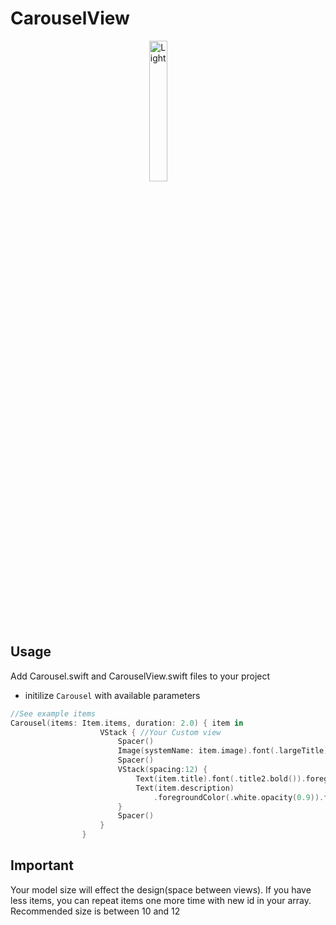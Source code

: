 # CarouselView

<p align="center">
  <img alt="Light" src="https://user-images.githubusercontent.com/28716129/224845381-f542024c-3ec5-4147-abe1-66329f64b96a.gif" width="24%">
&nbsp; &nbsp; &nbsp; &nbsp;
 


## Usage
Add Carousel.swift and CarouselView.swift files to your project

* initilize `Carousel` with available parameters


```Swift
//See example items
Carousel(items: Item.items, duration: 2.0) { item in
                    VStack { //Your Custom view
                        Spacer()
                        Image(systemName: item.image).font(.largeTitle).foregroundColor(.white)
                        Spacer()
                        VStack(spacing:12) {
                            Text(item.title).font(.title2.bold()).foregroundColor(.white)
                            Text(item.description)
                                .foregroundColor(.white.opacity(0.9)).font(.subheadline).multilineTextAlignment(.center).padding(.horizontal,4)
                        }
                        Spacer()
                    }
                }
```

## Important
Your model size will effect the design(space between views). If you have less items, you can repeat items one more time with new id in your array. Recommended size is between 10 and 12
